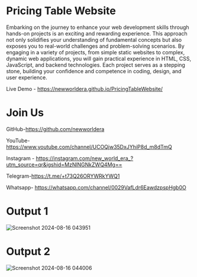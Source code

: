 # Pricing Table Website
Embarking on the journey to enhance your web development skills through hands-on projects is an exciting and rewarding experience. This approach not only solidifies your understanding of fundamental concepts but also exposes you to real-world challenges and problem-solving scenarios. By engaging in a variety of projects, from simple static websites to complex, dynamic web applications, you will gain practical experience in HTML, CSS, JavaScript, and backend technologies. Each project serves as a stepping stone, building your confidence and competence in coding, design, and user experience.

Live Demo - https://newworldera.github.io/PricingTableWebsite/

# Join Us
GitHub-https://github.com/newworldera

YouTube-https://www.youtube.com/channel/UCOQjw35DxJYhiP8d_m8dTmQ

Instagram - https://instagram.com/new_world_era_?utm_source=qr&igshid=MzNlNGNkZWQ4Mg==

Telegram-https://t.me/+t73Q26ORYWRkYWQ1

Whatsapp- https://whatsapp.com/channel/0029VafLdr6EawdzpspHgb0O

# Output 1
![Screenshot 2024-08-16 043951](https://github.com/user-attachments/assets/e7030ce3-798e-438e-b366-4495d79537e4)


# Output 2
![Screenshot 2024-08-16 044006](https://github.com/user-attachments/assets/d29e1f26-65bc-4a12-85ac-98cfcd9f08d9)
